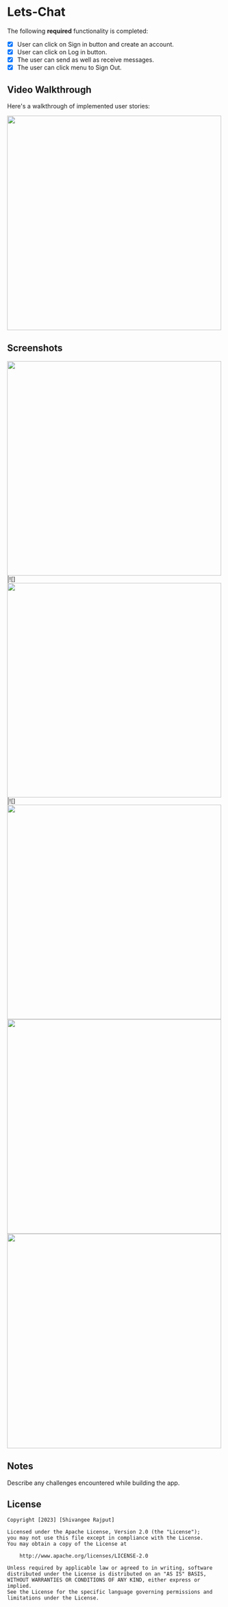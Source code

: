 # Lets-Chat


The following **required** functionality is completed:

* [x] User can click on Sign in button and create an account.
* [x] User can  click on Log in button.
* [x] The user can send as well as receive messages.
* [x] The user can click menu to Sign Out.

## Video Walkthrough

Here's a walkthrough of implemented user stories:


<img src="https://user-images.githubusercontent.com/100294737/219280508-1d45a562-15b2-4272-bf4b-c23f3c498ba2.mp4" height="500">

## Screenshots
<img src="https://user-images.githubusercontent.com/100294737/219311158-8979ffe2-e11a-4040-8c58-aed8374465c5.jpg" height="500">|![]
<img src="https://user-images.githubusercontent.com/100294737/219311625-1f89bd4b-7d50-463b-872c-3a39ec0fc5ad.jpg" height="500">|![]
<img src="https://user-images.githubusercontent.com/100294737/219311858-f8a4f261-957b-481e-adfd-ab090c04a57e.jpg" height="500" >
<img src="https://user-images.githubusercontent.com/100294737/219312066-6c8016cf-8c2b-48b7-a890-c7ef89196a0f.jpg" height="500" >
<img src="https://user-images.githubusercontent.com/100294737/219312699-0d9abd43-2dd5-4ad0-8b35-0a66f48ea9e2.jpg" height="500">
## Notes

Describe any challenges encountered while building the app.

## License

    Copyright [2023] [Shivangee Rajput]

    Licensed under the Apache License, Version 2.0 (the "License");
    you may not use this file except in compliance with the License.
    You may obtain a copy of the License at

        http://www.apache.org/licenses/LICENSE-2.0

    Unless required by applicable law or agreed to in writing, software
    distributed under the License is distributed on an "AS IS" BASIS,
    WITHOUT WARRANTIES OR CONDITIONS OF ANY KIND, either express or implied.
    See the License for the specific language governing permissions and
    limitations under the License.
